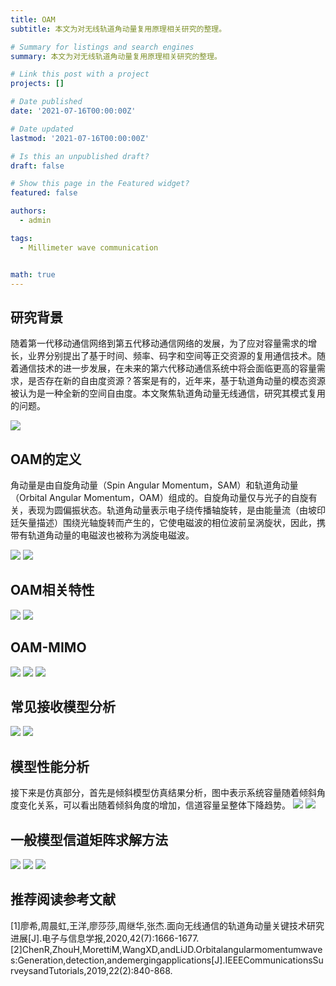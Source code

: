 ```yaml
---
title: OAM
subtitle: 本文为对无线轨道角动量复用原理相关研究的整理。

# Summary for listings and search engines
summary: 本文为对无线轨道角动量复用原理相关研究的整理。

# Link this post with a project
projects: []

# Date published
date: '2021-07-16T00:00:00Z'

# Date updated
lastmod: '2021-07-16T00:00:00Z'

# Is this an unpublished draft?
draft: false

# Show this page in the Featured widget?
featured: false

authors:
  - admin

tags:
  - Millimeter wave communication


math: true
---
```


## 研究背景
随着第一代移动通信网络到第五代移动通信网络的发展，为了应对容量需求的增长，业界分别提出了基于时间、频率、码字和空间等正交资源的复用通信技术。随着通信技术的进一步发展，在未来的第六代移动通信系统中将会面临更高的容量需求，是否存在新的自由度资源？答案是有的，近年来，基于轨道角动量的模态资源被认为是一种全新的空间自由度。本文聚焦轨道角动量无线通信，研究其模式复用的问题。

<img src = 'https://s3.bmp.ovh/imgs/2022/08/19/8b00db2efb31ce8e.png' >


## OAM的定义

角动量是由自旋角动量（Spin Angular Momentum，SAM）和轨道角动量（Orbital Angular Momentum，OAM）组成的。自旋角动量仅与光子的自旋有关，表现为圆偏振状态。轨道角动量表示电子绕传播轴旋转，是由能量流（由坡印廷矢量描述）围绕光轴旋转而产生的，它使电磁波的相位波前呈涡旋状，因此，携带有轨道角动量的电磁波也被称为涡旋电磁波。

<img src = 'https://s3.bmp.ovh/imgs/2022/08/19/2c9fe1872d81d56d.png' >
<img src = 'https://s3.bmp.ovh/imgs/2022/08/19/c01c64d995fe3b8c.png' >

## OAM相关特性
<img src = 'https://s3.bmp.ovh/imgs/2022/08/19/5ff356d4b9945b8e.png' >
<img src = 'https://s3.bmp.ovh/imgs/2022/08/19/b698178a57c2dceb.png' >

## OAM-MIMO
<img src = 'https://s3.bmp.ovh/imgs/2022/08/19/9c0def5156d6ed82.png' >
<img src = 'https://s3.bmp.ovh/imgs/2022/08/19/850eaa80c4583505.png' >
<img src = 'https://s3.bmp.ovh/imgs/2022/08/19/128654addabddef2.png' >

## 常见接收模型分析
<img src = 'https://s3.bmp.ovh/imgs/2022/08/19/c27694ef4e5d9803.png' >
<img src = 'https://s3.bmp.ovh/imgs/2022/08/20/3fe4ddbbae3640f6.png' >

## 模型性能分析
接下来是仿真部分，首先是倾斜模型仿真结果分析，图中表示系统容量随着倾斜角度变化关系，可以看出随着倾斜角度的增加，信道容量呈整体下降趋势。
<img src = 'https://s3.bmp.ovh/imgs/2022/08/20/5d42b258f6e311a0.png' >
<img src = 'https://s3.bmp.ovh/imgs/2022/08/20/1e9bddffc0c9592c.png' >

## 一般模型信道矩阵求解方法
<img src = 'https://s3.bmp.ovh/imgs/2022/08/20/7ad6324ed50b4702.png' >
<img src = 'https://s3.bmp.ovh/imgs/2022/08/20/f6941e36ac8b729a.png' >
<img src = 'https://s3.bmp.ovh/imgs/2022/08/20/0401cda972003aad.png' >

## 推荐阅读参考文献
[1]廖希,周晨虹,王洋,廖莎莎,周继华,张杰.面向无线通信的轨道角动量关键技术研究进展[J].电子与信息学报,2020,42(7):1666-1677.
[2]ChenR,ZhouH,MorettiM,WangXD,andLiJD.Orbitalangularmomentumwaves:Generation,detection,andemergingapplications[J].IEEECommunicationsSurveysandTutorials,2019,22(2):840-868.